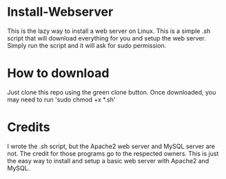 # Install-Webserver
This is the lazy way to install a web server on Linux. This is a simple .sh script that will download everything for you and setup the web server. Simply run the script and it will ask for sudo permission.

# How to download
Just clone this repo using the green clone button. Once downloaded, you may need to run 'sudo chmod +x *.sh'


# Credits
I wrote the .sh script, but the Apache2 web server and MySQL server are not. The credit for those programs go to the respected owners. This is just the easy way to install and setup a basic web server with Apache2 and MySQL.
